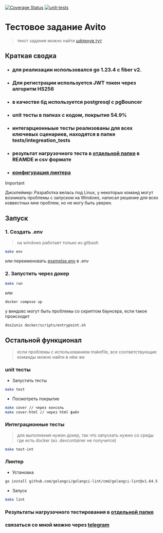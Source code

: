 [![Coverage Status](https://coveralls.io/repos/github/WhaleShip/avito-shop/badge.svg?branch=main)](https://coveralls.io/github/WhaleShip/avito-shop?branch=main) 
[![unit-tests](https://github.com/WhaleShip/avito-shop/actions/workflows/main.yaml/badge.svg)](https://github.com/WhaleShip/avito-shop/actions/workflows/main.yaml)
# Тестовое задание Avito
> текст задания можно найти [щёлкнув тут](https://github.com/avito-tech/tech-internship/blob/main/Tech%20Internships/Backend/Backend-trainee-assignment-winter-2025/Backend-trainee-assignment-winter-2025.md) 

## Краткая сводка

- ### для реализации использовался go 1.23.4 с fiber v2.
- ### Для регистрации используется JWT токен через алгоритм HS256
- ### в качестве бд используется postgresql с pgBouncer
- ### unit тесты в папках с кодом, покрытие 54.9%
- ### интегарционныые тесты реализованы для всех ключевых сценариев, находятся в папке tests/integreation_tests 
- ### результат нагрузочного теста в [отдельной папке](tests/stress_test) в REAMDE и csv формате
- ### [конфигурация линтера](.golangci.yaml)


> [!IMPORTANT]  
> Дисклеймер: Разработка велась под Linux, у некоторых команд могут возникать проблемы с запуском на Windows, написал решение для всех изввестных мне проблем, но не могу быть уверен.


## Запуск

### 1. Создать .env
> на windows работает только из gitbash

```sh
make env 
```

или переименовать [examplse.env](example.env) в .env


### 2. Запустить через докер
```sh
make run
```

или

```sh
docker compose up
```

у виндовс могут быть проблемы со скриптом баунсера, если такое происходит
```sh
dos2unix docker/scripts/entrypoint.sh
```

## Остальной функционал
> если проблемы с использованием makefile, все соответствующие команды можно найти в нём же
### unit тесты

- Запустить тесты
```sh
make test
```

- Посмотреть покрытие
```sh
make cover // через консоль
make cover-html // через html файл
```


### Интеграционные тесты
> для выполнения нужен докер, так что запускать нужно со среды где есть docker (из .devcontainer не получится) <br>
```sh
make test-int
```


### Линтер

- Установка
```sh
go install github.com/golangci/golangci-lint/cmd/golangci-lint@v1.64.5
```

- Запуск
```sh
make lint
```


### Результаты нагрузочного тестирования в [отдельной папке](tests/stress_test)


### связаться со мной можно через [telegram](https://t.me/PanHater)
